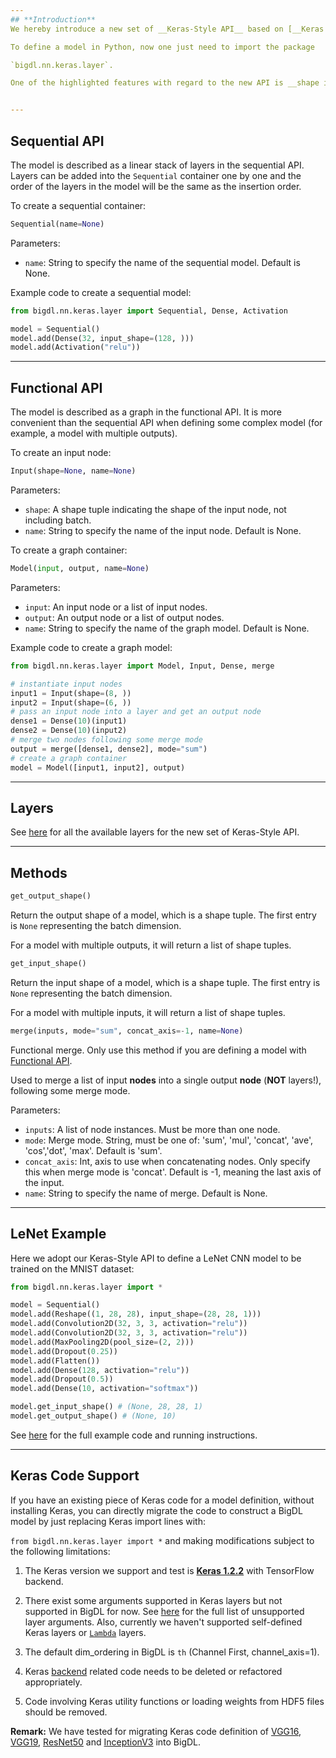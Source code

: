```yaml
---
## **Introduction**
We hereby introduce a new set of __Keras-Style API__ based on [__Keras 1.2.2__](https://faroit.github.io/keras-docs/1.2.2/) in BigDL for the sake of user-friendliness. Users, especially those familiar with Keras, are recommended to use the new API to create a BigDL model and train, evaluate or tune it in a distributed fashion.

To define a model in Python, now one just need to import the package

`bigdl.nn.keras.layer`.

One of the highlighted features with regard to the new API is __shape inference__. Users only need to specify the input shape (a shape tuple __excluding__ batch dimension, for example, `input_shape=(3, 4)` for 3D input) for the first layer of a model and for the remaining layers, the input dimension will be automatically inferred.


---
```

## **Sequential API**
The model is described as a linear stack of layers in the sequential API. Layers can be added into the `Sequential` container one by one and the order of the layers in the model will be the same as the insertion order.

To create a sequential container:
```python
Sequential(name=None)
```
Parameters:

* `name`: String to specify the name of the sequential model. Default is None.

Example code to create a sequential model:
```python
from bigdl.nn.keras.layer import Sequential, Dense, Activation

model = Sequential()
model.add(Dense(32, input_shape=(128, )))
model.add(Activation("relu"))
```


---
## **Functional API**
The model is described as a graph in the functional API. It is more convenient than the sequential API when defining some complex model (for example, a model with multiple outputs).

To create an input node:
```python
Input(shape=None, name=None)
```
Parameters:

* `shape`: A shape tuple indicating the shape of the input node, not including batch.
* `name`: String to specify the name of the input node. Default is None.

To create a graph container:
```python
Model(input, output, name=None)
```
Parameters:

* `input`: An input node or a list of input nodes.
* `output`: An output node or a list of output nodes.
* `name`: String to specify the name of the graph model. Default is None.


Example code to create a graph model:
```python
from bigdl.nn.keras.layer import Model, Input, Dense, merge

# instantiate input nodes
input1 = Input(shape=(8, )) 
input2 = Input(shape=(6, ))
# pass an input node into a layer and get an output node
dense1 = Dense(10)(input1)
dense2 = Dense(10)(input2)
# merge two nodes following some merge mode
output = merge([dense1, dense2], mode="sum")
# create a graph container
model = Model([input1, input2], output)
```


---
## **Layers**
See [here](Layers/core.md) for all the available layers for the new set of Keras-Style API.


---
## **Methods**
```python
get_output_shape()
```
Return the output shape of a model, which is a shape tuple. The first entry is `None` representing the batch dimension.

For a model with multiple outputs, it will return a list of shape tuples.

```python
get_input_shape()
```
Return the input shape of a model, which is a shape tuple. The first entry is `None` representing the batch dimension.

For a model with multiple inputs, it will return a list of shape tuples.

```python
merge(inputs, mode="sum", concat_axis=-1, name=None)
```
Functional merge. Only use this method if you are defining a model with [Functional API](#functional-api).

Used to merge a list of input __nodes__ into a single output __node__ (__NOT__ layers!), following some merge mode.

Parameters:

* `inputs`: A list of node instances. Must be more than one node.
* `mode`: Merge mode. String, must be one of: 'sum', 'mul', 'concat', 'ave', 'cos','dot', 'max'. Default is 'sum'.
* `concat_axis`: Int, axis to use when concatenating nodes. Only specify this when merge mode is 'concat'. Default is -1, meaning the last axis of the input.
* `name`: String to specify the name of merge. Default is None.


---
## **LeNet Example**
Here we adopt our Keras-Style API to define a LeNet CNN model to be trained on the MNIST dataset:

```python
from bigdl.nn.keras.layer import *

model = Sequential()
model.add(Reshape((1, 28, 28), input_shape=(28, 28, 1)))
model.add(Convolution2D(32, 3, 3, activation="relu"))
model.add(Convolution2D(32, 3, 3, activation="relu"))
model.add(MaxPooling2D(pool_size=(2, 2)))
model.add(Dropout(0.25))
model.add(Flatten())
model.add(Dense(128, activation="relu"))
model.add(Dropout(0.5))
model.add(Dense(10, activation="softmax"))

model.get_input_shape() # (None, 28, 28, 1)
model.get_output_shape() # (None, 10)
```
See [here](https://github.com/intel-analytics/BigDL/tree/master/pyspark/bigdl/examples/lenet) for the full example code and running instructions.


---
## **Keras Code Support**
If you have an existing piece of Keras code for a model definition, without installing Keras, you can directly migrate the code to construct a BigDL model by just replacing Keras import lines with:

`from bigdl.nn.keras.layer import *` and making modifications subject to the following limitations:

1. The Keras version we support and test is [__Keras 1.2.2__](https://faroit.github.io/keras-docs/1.2.2/) with TensorFlow backend.

2. There exist some arguments supported in Keras layers but not supported in BigDL for now. See [here](../../APIGuide/keras-issues/#unsupported-layer-arguments) for the full list of unsupported layer arguments. Also, currently we haven't supported self-defined Keras layers or [`Lambda`](https://faroit.github.io/keras-docs/1.2.2/layers/core/#lambda) layers.

3. The default dim_ordering in BigDL is `th` (Channel First, channel_axis=1).

4. Keras [backend](https://faroit.github.io/keras-docs/1.2.2/backend/) related code needs to be deleted or refactored appropriately.

5. Code involving Keras utility functions or loading weights from HDF5 files should be removed.

__Remark:__ We have tested for migrating Keras code definition of [VGG16](https://faroit.github.io/keras-docs/1.2.2/applications/#vgg16), [VGG19](https://faroit.github.io/keras-docs/1.2.2/applications/#vgg19), [ResNet50](https://faroit.github.io/keras-docs/1.2.2/applications/#resnet50) and [InceptionV3](https://faroit.github.io/keras-docs/1.2.2/applications/#inceptionv3) into BigDL.
